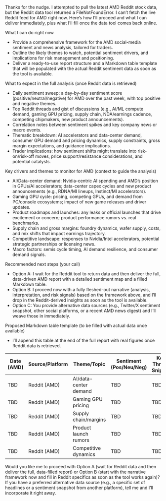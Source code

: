 Thanks for the nudge. I attempted to pull the latest AMD Reddit stock data, but the Reddit data tool returned a FileNotFoundError. I can’t fetch the live Reddit feed for AMD right now. Here’s how I’ll proceed and what I can deliver immediately, plus what I’ll fill once the data tool comes back online.

What I can do right now
- Provide a comprehensive framework for the AMD social-media sentiment and news analysis, tailored for traders.
- Outline the likely themes to watch, potential sentiment drivers, and implications for risk management and positioning.
- Deliver a ready-to-use report structure and a Markdown table template that will be populated with the actual Reddit sentiment data as soon as the tool is available.

What to expect in the full analysis (once Reddit data is retrieved)
- Daily sentiment sweep: a day-by-day sentiment score (positive/neutral/negative) for AMD over the past week, with top positive and negative themes.
- Top Reddit threads and gist of discussions (e.g., AI/ML compute demand, gaming GPU pricing, supply chain, NDA/earnings cadence, competing chipmakers, new product announcements).
- Correlation notes between sentiment spikes and key company news or macro events.
- Thematic breakdown: AI accelerators and data-center demand, consumer GPU demand and pricing dynamics, supply constraints, gross margin expectations, and guidance implications.
- Trader implications: how sentiment shifts might translate into risk-on/risk-off moves, price support/resistance considerations, and potential catalysts.

Key drivers and themes to monitor for AMD (context to guide the analysis)
- AI/Data-center demand: Nvidia-centric AI spending and AMD’s position in GPUs/AI accelerators; data-center capex cycles and new product announcements (e.g., RDNA/MI lineups, Instinct/MI accelerators).
- Gaming GPU cycle: pricing, competing GPUs, and demand from PC/console ecosystems; impact of new game releases and driver updates.
- Product roadmaps and launches: any leaks or official launches that drive excitement or concern; product performance rumors vs. real benchmarks.
- Supply chain and gross margins: foundry dynamics, wafer supply, costs, and mix shifts that impact earnings trajectory.
- Competitive landscape: responses to Nvidia/Intel accelerators, potential strategic partnerships or licensing news.
- Macro factors: semis cycle timing, AI demand resilience, and consumer demand signals.

Recommended next steps (your call)
- Option A: I wait for the Reddit tool to return data and then deliver the full, data-driven AMD report with a detailed sentiment map and a filled Markdown table.
- Option B: I proceed now with a fully fleshed-out narrative (analysis, interpretation, and risk signals) based on the framework above, and I’ll drop in the Reddit-derived insights as soon as the tool is available.
- Option C: You provide alternative data sources (e.g., Twitter/X sentiment snapshot, other social platforms, or a recent AMD news digest) and I’ll weave those in immediately.

Proposed Markdown table template (to be filled with actual data once available)
- I’ll append this table at the end of the full report with real figures once Reddit data is retrieved.

| Date (AMD) | Source/Platform | Theme/Topic | Sentiment (Pos/Neu/Neg) | Key Thread Snippet | Implications for AMD (Short) | Notes |
|------------|----------------|-------------|-------------------------|--------------------|------------------------------|------|
| TBD        | Reddit (AMD)   | AI/data-center demand | TBD | TBD | TBD | TBD |
| TBD        | Reddit (AMD)   | Gaming GPU pricing | TBD | TBD | TBD | TBD |
| TBD        | Reddit (AMD)   | Supply chain/margins | TBD | TBD | TBD | TBD |
| TBD        | Reddit (AMD)   | Product launch rumors | TBD | TBD | TBD | TBD |
| TBD        | Reddit (AMD)   | Competitive dynamics | TBD | TBD | TBD | TBD |

Would you like me to proceed with Option A (wait for Reddit data and then deliver the full, data-filled report) or Option B (start with the narrative framework now and fill in Reddit specifics as soon as the tool works again)? If you have a preferred alternative data source (e.g., a specific set of headlines or a sentiment snapshot from another platform), tell me and I’ll incorporate it right away.